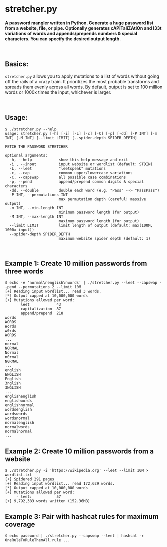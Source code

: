 # stretcher.py

**A password mangler written in Python.  Generate a huge password list from a website, file, or pipe.  Optionally generates cAPiTaliZAtiOn and l33t variations of words and appends/prepends numbers & special characters.  You can specify the desired output length.**

<br>

## Basics:
`stretcher.py` allows you to apply mutations to a list of words without going off the rails of a crazy train.  It prioritizes the most probable transforms and spreads them evenly across all words.  By default, output is set to 100 million words or 1000x times the input, whichever is larger.

<br>

## Usage:
~~~
$ ./stretcher.py --help
usage: stretcher.py [-h] [-i] [-L] [-c] [-C] [-p] [-dd] [-P INT] [-m INT] [-M INT] [--limit LIMIT] [--spider-depth SPIDER_DEPTH]

FETCH THE PASSWORD STRETCHER

optional arguments:
  -h, --help            show this help message and exit
  -i , --input          input website or wordlist (default: STDIN)
  -L, --leet            "leetspeak" mutations
  -c, --cap             common upper/lowercase variations
  -C, --capswap         all possible case combinations
  -p, --pend            append/prepend common digits & special characters
  -dd, --double         double each word (e.g. "Pass" --> "PassPass")
  -P INT, --permutations INT
                        max permutation depth (careful! massive output)
  -m INT, --min-length INT
                        minimum password length (for output)
  -M INT, --max-length INT
                        maximum password length (for output)
  --limit LIMIT         limit length of output (default: max(100M, 1000x input))
  --spider-depth SPIDER_DEPTH
                        maximum website spider depth (default: 1)
~~~

<br>

## Example 1: Create 10 million passwords from three words
~~~
$ echo -e 'normal\nenglish\nwords' | ./stretcher.py --leet --capswap --pend --permutations 2 --limit 10M
[+] Reading input wordlist... read 3 words.
[*] Output capped at 10,000,000 words
[+] Mutations allowed per word:
       leet            43
       capitalization  87
       append/prepend  218
words
WORDS
Words
w0rds
W0RDS
...
normal
NORMAL
Normal
n0rmal
N0RMAL
...
english
ENGLISH
English
3nglish
3NGLISH
...
englishenglish
englishwords
englishnormal
wordsenglish
wordswords
wordsnormal
normalenglish
normalwords
normalnormal
...
~~~

## Example 2: Create 10 million passwords from a website
~~~
$ ./stretcher.py -i 'https://wikipedia.org' --leet --limit 10M > wordlist.txt
[+] Spidered 291 pages
[+] Reading input wordlist... read 172,629 words.
[*] Output capped at 10,000,000 words
[+] Mutations allowed per word:
     - leet:           57
[+] 9,792,383 words written (152.36MB)
~~~

## Example 3: Pair with hashcat rules for maximum coverage
~~~
$ echo password | ./stretcher.py --capswap --leet | hashcat -r OneRuleToRuleThemAll.rule ...
~~~

<br>